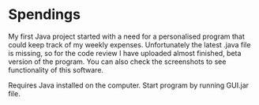 # Spendings
My first Java project started with a need for a personalised program that could keep track of my weekly expenses.
Unfortunately the latest .java file is missing, so for the code review I have uploaded almost finished, beta version of the program.
You can also check the screenshots to see functionality of this software.

Requires Java installed on the computer.
Start program by running GUI.jar file. 
